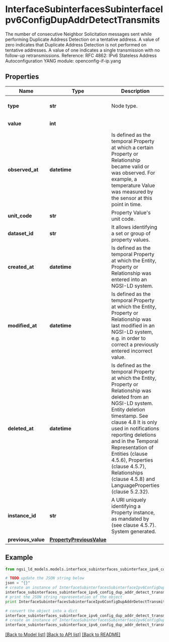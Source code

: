 # InterfaceSubinterfacesSubinterfaceIpv6ConfigDupAddrDetectTransmits

The number of consecutive Neighbor Solicitation messages sent while performing Duplicate Address Detection on a tentative address. A value of zero indicates that Duplicate Address Detection is not performed on tentative addresses. A value of one indicates a single transmission with no follow-up retransmissions.  Reference: RFC 4862: IPv6 Stateless Address Autoconfiguration  YANG module: openconfig-if-ip.yang 

## Properties

Name | Type | Description | Notes
------------ | ------------- | ------------- | -------------
**type** | **str** | Node type.  | [optional] [default to 'Property']
**value** | **int** |  | [default to 1]
**observed_at** | **datetime** | Is defined as the temporal Property at which a certain Property or Relationship became valid or was observed. For example, a temperature Value was measured by the sensor at this point in time.  | [optional] 
**unit_code** | **str** | Property Value&#39;s unit code.  | [optional] 
**dataset_id** | **str** | It allows identifying a set or group of property values.  | [optional] 
**created_at** | **datetime** | Is defined as the temporal Property at which the Entity, Property or Relationship was entered into an NGSI-LD system.  | [optional] [readonly] 
**modified_at** | **datetime** | Is defined as the temporal Property at which the Entity, Property or Relationship was last modified in an NGSI-LD system, e.g. in order to correct a previously entered incorrect value.  | [optional] [readonly] 
**deleted_at** | **datetime** | Is defined as the temporal Property at which the Entity, Property or Relationship was deleted from an NGSI-LD system.  Entity deletion timestamp. See clause 4.8 It is only used in notifications reporting deletions and in the Temporal Representation of Entities (clause 4.5.6), Properties (clause 4.5.7), Relationships (clause 4.5.8) and LanguageProperties (clause 5.2.32).  | [optional] [readonly] 
**instance_id** | **str** | A URI uniquely identifying a Property instance, as mandated by (see clause 4.5.7). System generated.  | [optional] [readonly] 
**previous_value** | [**PropertyPreviousValue**](PropertyPreviousValue.md) |  | [optional] 

## Example

```python
from ngsi_ld_models.models.interface_subinterfaces_subinterface_ipv6_config_dup_addr_detect_transmits import InterfaceSubinterfacesSubinterfaceIpv6ConfigDupAddrDetectTransmits

# TODO update the JSON string below
json = "{}"
# create an instance of InterfaceSubinterfacesSubinterfaceIpv6ConfigDupAddrDetectTransmits from a JSON string
interface_subinterfaces_subinterface_ipv6_config_dup_addr_detect_transmits_instance = InterfaceSubinterfacesSubinterfaceIpv6ConfigDupAddrDetectTransmits.from_json(json)
# print the JSON string representation of the object
print InterfaceSubinterfacesSubinterfaceIpv6ConfigDupAddrDetectTransmits.to_json()

# convert the object into a dict
interface_subinterfaces_subinterface_ipv6_config_dup_addr_detect_transmits_dict = interface_subinterfaces_subinterface_ipv6_config_dup_addr_detect_transmits_instance.to_dict()
# create an instance of InterfaceSubinterfacesSubinterfaceIpv6ConfigDupAddrDetectTransmits from a dict
interface_subinterfaces_subinterface_ipv6_config_dup_addr_detect_transmits_form_dict = interface_subinterfaces_subinterface_ipv6_config_dup_addr_detect_transmits.from_dict(interface_subinterfaces_subinterface_ipv6_config_dup_addr_detect_transmits_dict)
```
[[Back to Model list]](../README.md#documentation-for-models) [[Back to API list]](../README.md#documentation-for-api-endpoints) [[Back to README]](../README.md)



